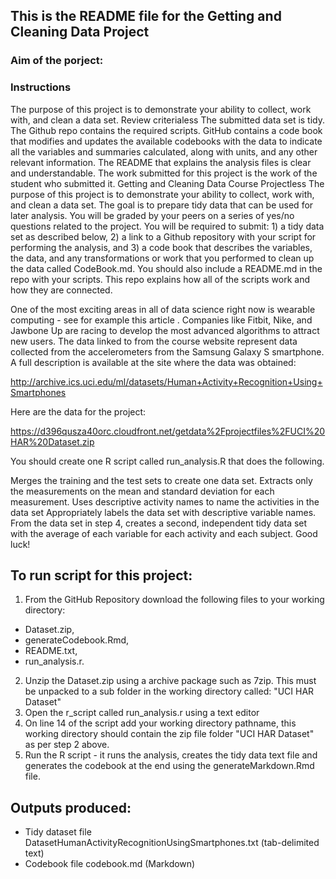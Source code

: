 ## This is the README file for the Getting and Cleaning Data Project

### Aim of the porject:

### Instructions

The purpose of this project is to demonstrate your ability to collect, work with, and clean a data set.
Review criterialess 
The submitted data set is tidy.
The Github repo contains the required scripts.
GitHub contains a code book that modifies and updates the available codebooks with the data to indicate all the variables and summaries calculated, along with units, and any other relevant information.
The README that explains the analysis files is clear and understandable.
The work submitted for this project is the work of the student who submitted it.
Getting and Cleaning Data Course Projectless 
The purpose of this project is to demonstrate your ability to collect, work with, and clean a data set. The goal is to prepare tidy data that can be used for later analysis. You will be graded by your peers on a series of yes/no questions related to the project. You will be required to submit: 1) a tidy data set as described below, 2) a link to a Github repository with your script for performing the analysis, and 3) a code book that describes the variables, the data, and any transformations or work that you performed to clean up the data called CodeBook.md. You should also include a README.md in the repo with your scripts. This repo explains how all of the scripts work and how they are connected.

One of the most exciting areas in all of data science right now is wearable computing - see for example this article . Companies like Fitbit, Nike, and Jawbone Up are racing to develop the most advanced algorithms to attract new users. The data linked to from the course website represent data collected from the accelerometers from the Samsung Galaxy S smartphone. A full description is available at the site where the data was obtained:

http://archive.ics.uci.edu/ml/datasets/Human+Activity+Recognition+Using+Smartphones

Here are the data for the project:

https://d396qusza40orc.cloudfront.net/getdata%2Fprojectfiles%2FUCI%20HAR%20Dataset.zip

You should create one R script called run_analysis.R that does the following.

Merges the training and the test sets to create one data set.
Extracts only the measurements on the mean and standard deviation for each measurement.
Uses descriptive activity names to name the activities in the data set
Appropriately labels the data set with descriptive variable names.
From the data set in step 4, creates a second, independent tidy data set with the average of each variable for each activity and each subject.
Good luck!



## To run script for this project:

1. From the GitHub Repository download the following files to your working directory: 
* Dataset.zip, 
* generateCodebook.Rmd, 
* README.txt, 
* run_analysis.r.
2. Unzip the Dataset.zip using a archive package such as 7zip. 
This must be unpacked to a sub folder in the working directory called: 
"UCI HAR Dataset"
3. Open the r_script called run_analysis.r using a text editor
4. On line 14 of the script add your working directory pathname, 
this working directory should contain the zip file folder 
"UCI HAR Dataset" as per step 2 above.
5. Run the R script - it runs the analysis, creates the tidy data 
text file and generates the codebook at the end using the 
generateMarkdown.Rmd file.

## Outputs produced:

* Tidy dataset file DatasetHumanActivityRecognitionUsingSmartphones.txt (tab-delimited text)
* Codebook file codebook.md (Markdown)